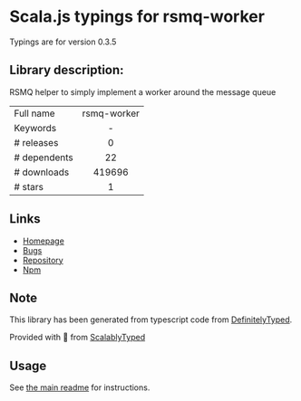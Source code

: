 
# Scala.js typings for rsmq-worker

Typings are for version 0.3.5

## Library description:
RSMQ helper to simply implement a worker around the message queue

|                    |                 |
| ------------------ | :-------------: |
| Full name          | rsmq-worker |
| Keywords           | - |
| # releases         | 0 |
| # dependents       | 22 |
| # downloads        | 419696 |
| # stars            | 1 |

## Links
- [Homepage](https://github.com/mpneuried/rsmq-worker)
- [Bugs](https://github.com/mpneuried/rsmq-worker/issues)
- [Repository](https://github.com/mpneuried/rsmq-worker)
- [Npm](https://www.npmjs.com/package/rsmq-worker)
    


## Note
This library has been generated from typescript code from [DefinitelyTyped](https://definitelytyped.org).

Provided with :purple_heart: from [ScalablyTyped](https://github.com/oyvindberg/ScalablyTyped)

## Usage
See [the main readme](../../readme.md) for instructions.


